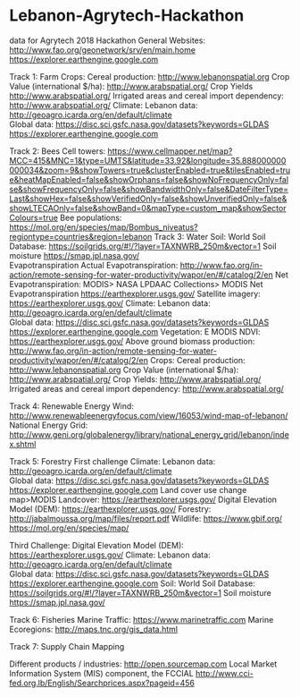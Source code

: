 # Lebanon-Agrytech-Hackathon
data for Agrytech 2018 Hackathon
General Websites:
http://www.fao.org/geonetwork/srv/en/main.home
https://explorer.earthengine.google.com 


Track 1: Farm
Crops: 
Cereal production: http://www.lebanonspatial.org
Crop Value (international $/ha): http://www.arabspatial.org/ 
Crop Yields http://www.arabspatial.org/ 
Irrigated areas and cereal import dependency: http://www.arabspatial.org/
Climate: 
Lebanon data: http://geoagro.icarda.org/en/default/climate  
Global data: 
https://disc.sci.gsfc.nasa.gov/datasets?keywords=GLDAS 
https://explorer.earthengine.google.com 

Track 2: Bees
Cell towers: https://www.cellmapper.net/map?MCC=415&MNC=1&type=UMTS&latitude=33.92&longitude=35.888000000000034&zoom=9&showTowers=true&clusterEnabled=true&tilesEnabled=true&heatMapEnabled=false&showOrphans=false&showNoFrequencyOnly=false&showFrequencyOnly=false&showBandwidthOnly=false&DateFilterType=Last&showHex=false&showVerifiedOnly=false&showUnverifiedOnly=false&showLTECAOnly=false&showBand=0&mapType=custom_map&showSectorColours=true
Bee populations: https://mol.org/en/species/map/Bombus_niveatus?regiontype=countries&region=lebanon
Track 3: Water
Soil: 
World Soil Database: https://soilgrids.org/#!/?layer=TAXNWRB_250m&vector=1 
Soil moisture https://smap.jpl.nasa.gov/  
Evapotranspiration
Actual Evapotranspiration: http://www.fao.org/in-action/remote-sensing-for-water-productivity/wapor/en/#/catalog/2/en 
Net Evapotranspiration: MODIS> NASA LPDAAC Collections> MODIS Net Evapotranspiration https://earthexplorer.usgs.gov/
Satellite imagery: https://earthexplorer.usgs.gov/
Climate: 
Lebanon data: http://geoagro.icarda.org/en/default/climate  
Global data: 
https://disc.sci.gsfc.nasa.gov/datasets?keywords=GLDAS 
https://explorer.earthengine.google.com 
Vegetation:
E MODIS NDVI: https://earthexplorer.usgs.gov/ 
Above ground biomass production: http://www.fao.org/in-action/remote-sensing-for-water-productivity/wapor/en/#/catalog/2/en 
Crops: 
Cereal production: http://www.lebanonspatial.org
Crop Value (international $/ha): http://www.arabspatial.org/ 
Crop Yields: http://www.arabspatial.org/ 
Irrigated areas and cereal import dependency: http://www.arabspatial.org/

Track 4: Renewable Energy
Wind: http://www.renewableenergyfocus.com/view/16053/wind-map-of-lebanon/
National Energy Grid: http://www.geni.org/globalenergy/library/national_energy_grid/lebanon/index.shtml 

Track 5: Forestry
First challenge
Climate: 
Lebanon data: http://geoagro.icarda.org/en/default/climate  
Global data: 
https://disc.sci.gsfc.nasa.gov/datasets?keywords=GLDAS 
https://explorer.earthengine.google.com 
Land cover use change map>MODIS Landcover: https://earthexplorer.usgs.gov/ 
Digital Elevation Model (DEM): https://earthexplorer.usgs.gov/ 
Forestry: http://jabalmoussa.org/map/files/report.pdf 
Wildlife: 
https://www.gbif.org/ 
https://mol.org/en/species/map/ 

Third Challenge:
Digital Elevation Model (DEM): https://earthexplorer.usgs.gov/ 
Climate: 
Lebanon data: http://geoagro.icarda.org/en/default/climate  
Global data: 
https://disc.sci.gsfc.nasa.gov/datasets?keywords=GLDAS 
https://explorer.earthengine.google.com
Soil: 
World Soil Database: https://soilgrids.org/#!/?layer=TAXNWRB_250m&vector=1 
Soil moisture https://smap.jpl.nasa.gov/ 


Track 6: Fisheries
Marine Traffic: https://www.marinetraffic.com
Marine Ecoregions: http://maps.tnc.org/gis_data.html

Track 7: Supply Chain Mapping
		
Different products / industries: http://open.sourcemap.com 
Local Market Information System (MIS) component, the FCCIAL http://www.cci-fed.org.lb/English/Searchprices.aspx?pageid=456 



